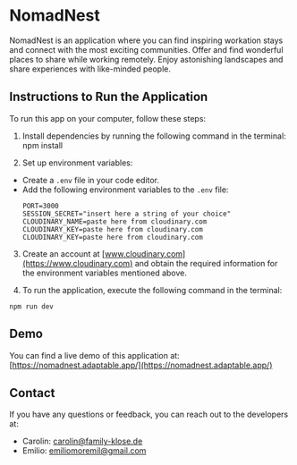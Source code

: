 # NomadNest

NomadNest is an application where you can find inspiring workation stays and connect with the most exciting communities. Offer and find wonderful places to share while working remotely. Enjoy astonishing landscapes and share experiences with like-minded people.

## Instructions to Run the Application

To run this app on your computer, follow these steps:

1. Install dependencies by running the following command in the terminal:
npm install


2. Set up environment variables:
- Create a `.env` file in your code editor.
- Add the following environment variables to the `.env` file:
  ```
  PORT=3000
  SESSION_SECRET="insert here a string of your choice"
  CLOUDINARY_NAME=paste here from cloudinary.com
  CLOUDINARY_KEY=paste here from cloudinary.com
  CLOUDINARY_KEY=paste here from cloudinary.com
  ```

3. Create an account at [www.cloudinary.com](https://www.cloudinary.com) and obtain the required information for the environment variables mentioned above.

4. To run the application, execute the following command in the terminal:
 ```
npm run dev
 ```

## Demo

You can find a live demo of this application at: [https://nomadnest.adaptable.app/](https://nomadnest.adaptable.app/)

## Contact

If you have any questions or feedback, you can reach out to the developers at:

- Carolin: carolin@family-klose.de
- Emilio: emiliomoremil@gmail.com